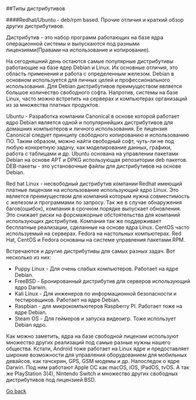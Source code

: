 ##Типы дистрибутивов

####Redhat/Ubuntu - deb/rpm based. Прочие отличия и краткий обзор других дистрибутивов.	

Дистрибутив - это набор программ работающих на базе ядра операционной системы и 
выпускаются под разными лицензиями(Правами на использование и копирование).

На сегодняшний день остаются самые популярные дистрибутивы работающие на базе ядер Debian и Linux. 
Их основные отличия, это область применения и работа с определенным железом. Debian в основном
используется для личных целей и профессионального использования. Для Debian дистрибутивов 
преимуществом является большое количество свободного софта. Напротив, системы на базе Linux,
часто можно встретить на серверах и компьютерах организаций из за множества платных продуктов.

Ubuntu - Разработка компании Canonical в основе которой работает ядро Debian является одной 
и популярнейших дистрибутивов  для домашних компьютеров и личного использования. 
Ее лицензия Canonical следует принципу свободного копированию и использованию ПО.
Таким образом, можно найти свободный софт, чуть-ли не под любую конкретную задачу, 
как моделирование данных, графики, работа с таблицами и др.  Ubuntu основана на 
управлении пакетами Debian на основе APT и DPKG использующая репозитории deb пакетов. 
DEB-пакеты - это установочные файлы для дистрибутивов на основе Debian.

Red hat Linux - несвободный дистрибутив компании Redhat имеющий платные лицензии на использование
использующий ядро Linux. Это является преимуществом для компаний которым нужна совместимость с железом и программами по запросу. 
Так же в случае обнаружения багов(ошибок), компания в срочном порядке выпускает обновления.
Это снижает риски на форсмажорные обстоятельства для компаний использующих дистрибутив. 
Компания так же поддерживает бесплатные реализации, сделанные на основе ядра Linux. CentOS часто 
используемый на серверах. Fedora на настольных компьютерах. Red Hat, CentOS и Fedora основаны на 
системе управления пакетами RPM.

Встречаются и другие дистрибутивы для самых разных задач. Вот несколько из них:
- Puppy Linux - Для очень слабых компьютеров. Работает на ядре Debian.
- FreeBSD - Бронированный дистрибутив для серверов использующий ядро Darwin.
- Kali Linux - Для инженеров по информационной безопасности и тестировщиков. Работает на ядре Debian.
- Raspbian - для микрокомпьютеров Raspberry PI. Работает тоже на ядре Debian.
- Steam OS - Для геймеров и запуска видеоигр. Тоже использует Debian ядро.

Как можно заметить, ядра на базе свободной лицензии используют множество других 
реализаций под самые разные нужны нашего общества. Кстати, Android тоже работает 
на Linux ядре и предоставляет широкие возможности для управления оборудованием для
мобильных девайсов, как тачскрин, GPS, GSM модемы и др. Напоследок о ядре Darwin. Под ним
работают Apple ОС как macOS, iOS, IPadOS, tvOS. А так же PlayStation 3(4), Nintendo Switch и 
множество других свободных дистрибутивов под лицензией BSD.

[Go back](https://github.com/AlexCollin/linux-short-lesson)